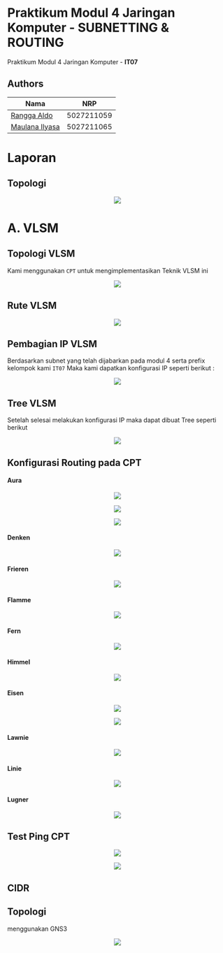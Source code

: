 # Praktikum Modul 4 Jaringan Komputer - SUBNETTING & ROUTING

Praktikum Modul 4 Jaringan Komputer - **IT07**

## Authors

| Nama                                                | NRP        |
| --------------------------------------------------- | ---------- |
| [Rangga Aldo](https://www.github.com/ranggaaldosas) | 5027211059 |
| [Maulana Ilyasa](https://www.github.com/ilyasash)   | 5027211065 |

# Laporan

## Topologi

<p align="center">
    <img src="https://i.ibb.co/GnM5qkt/image.png">

# A. VLSM

## Topologi VLSM

Kami menggunakan `CPT` untuk mengimplementasikan Teknik VLSM ini

<p align="center">
    <img src="https://i.ibb.co/ZJBgvng/vlsm-cpt-modul4.png">

## Rute VLSM

<p align="center">
    <img src="https://i.ibb.co/2nwWjQY/image.png">

## Pembagian IP VLSM

Berdasarkan subnet yang telah dijabarkan pada modul 4 serta prefix kelompok kami `IT07` Maka kami dapatkan konfigurasi IP seperti berikut :

<p align="center">
    <img src="https://i.ibb.co/hs5bt4g/image.png">

## Tree VLSM

Setelah selesai melakukan konfigurasi IP maka dapat dibuat Tree seperti berikut

<p align="center">
    <img src="https://i.ibb.co/yd1R9cf/IT07-VLSM-2.png">

## Konfigurasi Routing pada CPT

#### Aura

<p align="center">
    <img src="https://i.ibb.co/pzBy6xd/Aura1.png">
<p align="center">
    <img src="https://i.ibb.co/hDH3CXp/Aura2.png">
<p align="center">
    <img src="https://i.ibb.co/QF4hTCZ/Aura3.png">

#### Denken

<p align="center">
    <img src="https://i.ibb.co/CvC779H/Denken.png">

#### Frieren

<p align="center">
    <img src="https://i.ibb.co/NpjkYkJ/Frierien.png">

#### Flamme

<p align="center">
    <img src="https://i.ibb.co/kyKr20Z/Flamme.png">

#### Fern

<p align="center">
    <img src="https://i.ibb.co/PCCMkWZ/Fern.png">

#### Himmel

<p align="center">
    <img src="https://i.ibb.co/mChqm2V/Himmel.png">

#### Eisen

<p align="center">
    <img src="https://i.ibb.co/262TMrW/Eisen.png">

<p align="center">
    <img src="https://i.ibb.co/3ScdrkX/Eisen-2.png">

#### Lawnie

<p align="center">
    <img src="https://i.ibb.co/NrFKV0G/Lawnie.png">

#### Linie

<p align="center">
    <img src="https://i.ibb.co/bN8fTWZ/Linie.png">

#### Lugner

<p align="center">
    <img src="https://i.ibb.co/sgv2ZjT/Lugner.png">

## Test Ping CPT

<p align="center">
    <img src="https://i.ibb.co/SQQzBcS/Screenshot-8.png">
<p align="center">
    <img src="https://i.ibb.co/jZqNBsd/Screenshot-9.png">

## CIDR
## Topologi
menggunakan GNS3

<p align="center">
    <img src="https://i.ibb.co/0yjDbCD/image.png">

